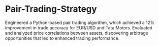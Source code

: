 # Pair-Trading-Strategy
Engineered a Python-based pair trading algorithm, which achieved a 12% improvement in trade accuracy for EUR/USD and Tata Motors. Evaluated and analyzed price correlations between assets, discovering arbitrage opportunities that led to enhanced trading performance.
